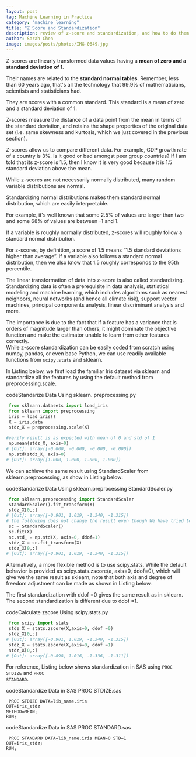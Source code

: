 ```yaml
---
layout: post
tag: Machine Learning in Practice
category: "machine learning"
title: "Z Score and Standardization"
description: review of z-score and standardization, and how to do them in python and SAS
author: Sarah Chen
image: images/posts/photos/IMG-0649.jpg
---
```

[](/images/posts/photos/IMG-0649.JPG)

Z-scores are linearly transformed data values having a **mean of zero and a standard deviation of 1**.  

Their names are related to the **standard normal tables**.  Remember, less than 60 years ago, that's all the technology that 99.9% of mathematicians, scientists and statisticians had.  

They are scores with a common standard. This standard is a mean of zero and a standard deviation of 1.     

Z-scores measure the distance of a data point from the mean in terms of the standard deviation, and retains the shape properties of the original data set (i.e. same skewness and kurtosis, which we just covered in the previous section).

Z-scores allow us to compare different data.   For example, GDP growth rate of a country is 3%.  Is it good or bad amongst peer group countries?   If I am told that its z-score is 1.5, then I know it is very good because it is 1.5 standard deviation above the mean. 

While z-scores are not necessarily normally distributed, many random variable distributions are normal.  

Standardizing normal distributions makes them standard normal distribution, which are easily interpretable.  

For example, it's well known that some 2.5% of values are larger than two and some 68% of values are between -1 and 1. 

If a variable is roughly normally distributed, z-scores will roughly follow a standard normal distribution. 

For z-scores, by definition, a score of 1.5 means “1.5 standard deviations higher than average”.   If a variable also follows a standard normal distribution, then we also know that 1.5 roughly corresponds to the 95th percentile. 

The linear transformation of data into z-score is also called standardizing.  Standardizing data is often a prerequisite in data analysis, statistical modeling and machine learning, which includes algorithms such as nearest neighbors, neural networks (and hence all climate risk), support vector machines, principal components analysis, linear discriminant analysis and more.  

The importance is due to the fact that if a feature has a variance that is orders of magnitude larger than others, it might dominate the objective function and make the estimator unable to learn from other features correctly.   
While z-score standardization can be easily coded from scratch using numpy, pandas, or even base Python, we can use readily available functions from <code class='coding'>scipy.stats</code> and sklearn. 

In Listing below, we first load the familiar Iris dataset via sklearn and standardize all the features by using the default method from preprocessing.scale.

<div class="code-head"><span>code</span>Standarize Data Using sklearn. preprocessing.py</div>

```python
 from sklearn.datasets import load_iris
 from sklearn import preprocessing
 iris = load_iris()
 X = iris.data
 stdz_X = preprocessing.scale(X)

#verify result is as expected with mean of 0 and std of 1
 np.mean(stdz_X, axis=0)
# [Out]: array([-0.000, -0.000, -0.000, -0.000])
 np.std(stdz_X, axis=0)
# [Out]: array([1.000, 1.000, 1.000, 1.000])
```

We can achieve the same result using StandardScaler from sklearn.preprocessing, as show in Listing below:

<div class="code-head"><span>code</span>Standarize Data Using sklearn.preprocessing StandardScaler.py</div>

```python
 from sklearn.preprocessing import StandardScaler
 StandardScaler().fit_transform(X)
 stdz_X[0,:]
# [Out]: array([-0.901, 1.019, -1.340, -1.315])
# the following does not change the result even though We have tried to replace the standard deviation with the degree of freedom adjusted one. 
 sc = StandardScaler()
 sc.fit(X)
 sc.std_ = np.std(X, axis=0, ddof=1)
 stdz_X = sc.fit_transform(X)
 stdz_X[0,:]
# [Out]: array([-0.901, 1.019, -1.340, -1.315])

```

Alternatively, a more flexible method is to use scipy.stats.  While the default behavior is provided as scipy.stats.zscore(a, axis=0, ddof=0), which will give we the same result as sklearn, note that both axis and degree of freedom adjustment can be made as shown in Listing below.  

The first standardization with ddof =0 gives the same result as in sklearn.   The second standardization is different due to ddof =1.  

<div class="code-head"><span>code</span>Calculate zscore Using scipy.stats.py</div>

```python
 from scipy import stats
 stdz_X = stats.zscore(X,axis=0, ddof =0)
 stdz_X[0,:]
# [Out]: array([-0.901, 1.019, -1.340, -1.315])
 stdz_X = stats.zscore(X,axis=0, ddof =1)
 stdz_X[0,:]
# [Out]: array([-0.898, 1.016, -1.336, -1.311])
```
For reference, Listing below shows standardization in SAS using <code class="coding">PROC STDIZE</code> and <code class="coding">PROC STANDARD</code>. 
<div class="code-head"><span>code</span>Standardize Data in SAS PROC STDIZE.sas</div>

```sas
 PROC STDIZE DATA=lib_name.iris 
OUT=iris_stdz 
METHOD=MEAN;
RUN;
```
<div class="code-head"><span>code</span>Standardize Data in SAS PROC STANDARD.sas</div>

```sas
 PROC STANDARD DATA=lib_name.iris MEAN=0 STD=1 
OUT=iris_stdz;
RUN;
```
